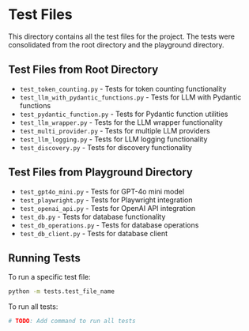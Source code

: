 # Test Files

This directory contains all the test files for the project. The tests were consolidated from the root directory and the playground directory.

## Test Files from Root Directory
- `test_token_counting.py` - Tests for token counting functionality
- `test_llm_with_pydantic_functions.py` - Tests for LLM with Pydantic functions
- `test_pydantic_function.py` - Tests for Pydantic function utilities
- `test_llm_wrapper.py` - Tests for the LLM wrapper functionality
- `test_multi_provider.py` - Tests for multiple LLM providers
- `test_llm_logging.py` - Tests for LLM logging functionality
- `test_discovery.py` - Tests for discovery functionality

## Test Files from Playground Directory
- `test_gpt4o_mini.py` - Tests for GPT-4o mini model
- `test_playwright.py` - Tests for Playwright integration
- `test_openai_api.py` - Tests for OpenAI API integration
- `test_db.py` - Tests for database functionality
- `test_db_operations.py` - Tests for database operations
- `test_db_client.py` - Tests for database client

## Running Tests
To run a specific test file:
```bash
python -m tests.test_file_name
```

To run all tests:
```bash
# TODO: Add command to run all tests
``` 